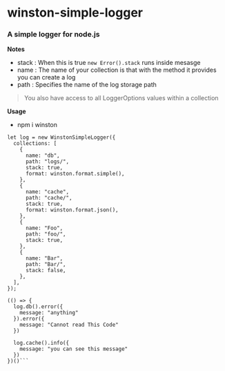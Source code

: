 # winston-simple-logger

### A simple logger for node.js

**Notes**  

- stack : When this is true `new Error().stack` runs inside mesasge
- name : The name of your collection is that with the method it provides you can create a log
- path : Specifies the name of the log storage path

> You also have access to all LoggerOptions values ​​within a collection

**Usage**
- npm i winston

```
let log = new WinstonSimpleLogger({
  collections: [
    {
      name: "db",
      path: "logs/",
      stack: true,
      format: winston.format.simple(),
    },
    {
      name: "cache",
      path: "cache/",
      stack: true,
      format: winston.format.json(),
    },
    {
      name: "Foo",
      path: "foo/",
      stack: true,
    },
    {
      name: "Bar",
      path: "Bar/",
      stack: false,
    },
  ],
});

(() => {
  log.db().error({
    message: "anything"
  }).error({
    message: "Cannot read This Code"
  })
  
  log.cache().info({
    message: "you can see this message"
  })
})()```
